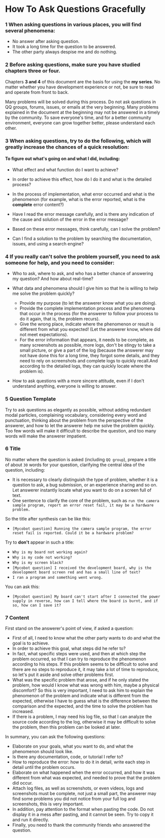 # How To Ask Questions Gracefully

### 1 When asking questions in various places, you will find several phenomena:

* No answer after asking question.
* It took a long time for the question to be answered.
* The other party always despise me and do nothing.


### 2 Before asking questions, make sure you have studied chapters three or four.

Chapters **3 and 4** of this document are the basis for using the **my series**. No matter whether you have development experience or not, be sure to read and operate from front to back.

Many problems will be solved during this process. Do not ask questions in QQ groups, forums, issues, or emails at the very beginning. Many problems explained in the document at the beginning may not be answered in a timely by the community. To save everyone's time, and for a better community environment, everyone can grow together better, please understand each other.


### 3 When asking questions, try to do the following, which will greatly increase the chances of a quick resolution:

####  To figure out what's going on and what I did, including:

* What effect and what function do I want to achieve?

* In order to achieve this effect, how do I do it and what is the detailed process?

* In the process of implementation, what error occurred and what is the phenomenon (for example, what is the error reported, what is the **complete** error content?)

* Have I read the error message carefully, and is there any indication of the cause and solution of the error in the error message?

* Based on these error messages, think carefully, can I solve the problem?

* Can I find a solution to the problem by searching the documentation, issues, and using a search engine?

### 4 If you really can't solve the problem yourself, you need to ask someone for help, and you need to consider:

* Who to ask, where to ask, and who has a better chance of answering my question? And how about real-time?

* What data and phenomena should I give him so that he is willing to help me solve the problem quickly?
  * Provide my purpose (to let the answerer know what you are doing).
  * Provide the complete implementation process and the phenomena that occur in the process (for the answerer to follow your process to do it again, that is, the problem recurs).
  * Give the wrong place, indicate where the phenomenon or result is different from what you expected! (Let the answerer know, where did not meet expectations).
  * For the error information that appears, it needs to be complete, as many screenshots as possible, more logs, don't be stingy to take a small picture, or give a part of the log (because the answerer may not have done this for a long time, they forgot some details, and they need to rely on screenshots and complete logs to quickly recall.And according to the detailed logs, they can quickly locate where the problem is).

* How to ask questions with a more sincere attitude, even if I don't understand anything, everyone is willing to answer.



### 5 Question Template


Try to ask questions as elegantly as possible, without adding redundant modal particles, complaining vocabulary, considering every word and punctuation, thinking about the problem from the perspective of the answerer, and how to let the answerer help me solve the problem quickly. Too few words will make it difficult to describe the question, and too many words will make the answerer impatient.

### 6 Title

No matter where the question is asked (including `QQ group`), prepare a title of about `30` words for your question, clarifying the central idea of the question, including:
* It is necessary to clearly distinguish the type of problem, whether it is a question to ask, a bug submission, or an experience sharing and so on. Let answerer instantly locate what you want to do on a screen full of text.
* One sentence to clarify the core of the problem, such as `run the camera sample program, report an error reset fail, it may be a hardware problem.`

So the title after synthesis can be like this:
* `[Mycobot question] Running the camera sample program, the error reset fail is reported. Could it be a hardware problem?`

Try to **don't** appear in such a title:
* `Why is my board not working again?`
* `Why is my code not working?`
* `Why is my screen black?`
* `[Mycobot question] I received the development board, why is the development board screen red and has a small line of text?` 
* `I ran a program and something went wrong.`

You can ask this:
* `[Mycobot question] My board can't start after I connected the power supply in reverse, how can I tell where the board is burnt, and if so, how can I save it?`

### 7 Content

First stand on the answerer's point of view, if asked a question:
* First of all, I need to know what the other party wants to do and what the goal is to achieve.
* In order to achieve this goal, what steps did he refer to?
* In fact, what specific steps were used, and then at which step the problem occurred, so that I can try to reproduce the phenomenon according to his steps. If this problem seems to be difficult to solve and there are no steps to reproduce it, it may take a lot of time to reproduce, so let's put it aside and solve other problems first.
* What was the specific problem that arose, and if he only stated the problem, how would I know what was wrong with him, maybe a physical discomfort? So this is very important, I need to ask him to explain the phenomenon of the problem and indicate what is different from the expected, otherwise I have to guess what is the difference between the comparison and the expected, and the time to solve the problem has increased.
* If there is a problem, I may need his log file, so that I can analyze the source code according to the log, otherwise it may be difficult to solve the problem, then this problem can be looked at later.

In summary, you can ask the following questions:

* Elaborate on your goals, what you want to do, and what the phenomenon should look like.
* Is there any documentation, code, or tutorial I refer to?
* How to reproduce the error: how to do it in detail, write each step in detail until the problem occurs.
* Elaborate on what happened when the error occurred, and how it was different from what was expected, and needed to prove that the problem did occur.
* Attach log files, as well as screenshots, or even videos, logs and screenshots must be complete, not just a small part, the answerer may find some problems you did not notice from your full log and screenshots, this is very important.
* In addition, pay attention to the format when pasting the code. Do not display it in a mess after pasting, and it cannot be seen. Try to copy it and run it directly.
* Finally, you need to thank the community friends who answered the question.
